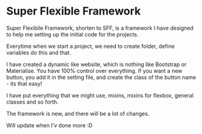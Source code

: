 # Super Flexible Framework

Super Flexibile Framework, shorten to SFF, is a framework I have designed to help me setting up the initial code for the projects. 

Everytime when we start a project, we need to create folder, define variables do this and that. 

I have created a dynamic like website, which is nothing like Bootstrap or Materialise. You have 100% control over everything. If you want a new button, you add it in the setting file, and create the class of the button name - its that easy!

I have put everything that we might use, mixins, mixins for flexbox, general classes and so forth. 

The framework is new, and there will be a lot of changes.  

Will update when I'v done more :D